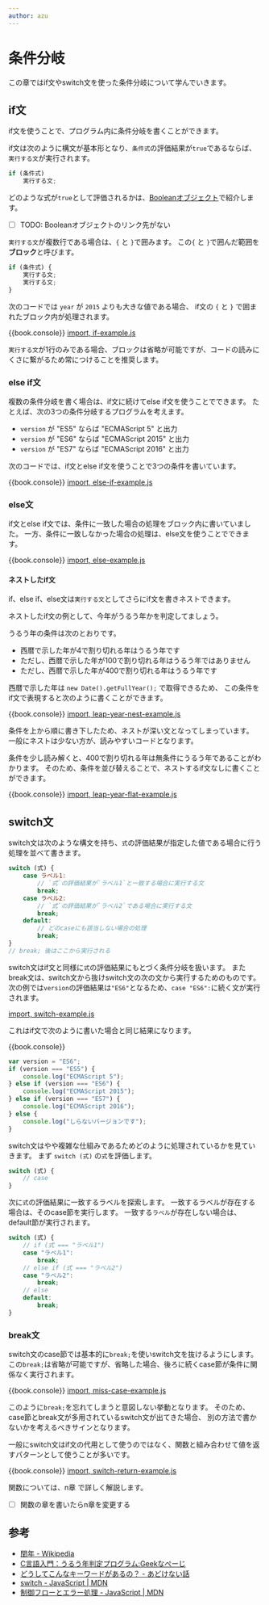 ```yaml
---
author: azu
---
```


# 条件分岐

この章ではif文やswitch文を使った条件分岐について学んでいきます。

## if文

if文を使うことで、プログラム内に条件分岐を書くことができます。

if文は次のように構文が基本形となり、`条件式`の評価結果が`true`であるならば、
`実行する文`が実行されます。

```js
if (条件式)
    実行する文;
```

どのような式が`true`として評価されるかは、[Booleanオブジェクト][]で紹介します。

- [ ] TODO: Booleanオブジェクトのリンク先がない

`実行する文`が複数行である場合は、`{` と `}`で囲みます。
この`{` と `}`で囲んだ範囲を**ブロック**と呼びます。

```js
if (条件式) {
    実行する文;
    実行する文;
}
```


次のコードでは `year` が `2015` よりも大きな値である場合、
if文の `{` と `}` で囲まれたブロック内が処理されます。

{{book.console}}
[import, if-example.js](src/if/if-example.js)

`実行する文`が1行のみである場合、ブロックは省略が可能ですが、コードの読みにくさに繋がるため常につけることを推奨します。

### else if文

複数の条件分岐を書く場合は、if文に続けてelse if文を使うことでできます。
たとえば、次の3つの条件分岐するプログラムを考えます。

- `version` が "ES5" ならば "ECMAScript 5" と出力
- `version` が "ES6" ならば "ECMAScript 2015" と出力
- `version` が "ES7" ならば "ECMAScript 2016" と出力

次のコードでは、if文とelse if文を使うことで3つの条件を書いています。

{{book.console}}
[import, else-if-example.js](src/if/else-if-example.js)

### else文

if文とelse if文では、条件に一致した場合の処理をブロック内に書いていました。
一方、条件に一致しなかった場合の処理は、else文を使うことでできます。

{{book.console}}
[import, else-example.js](src/if/else-example.js)

#### ネストしたif文

if、else if、else文は`実行する文`としてさらにif文を書きネストできます。

ネストしたif文の例として、今年がうるう年かを判定してましょう。

うるう年の条件は次のとおりです。

<!-- textlint-disable preset-ja-technical-writing/no-start-duplicated-conjunction -->

- 西暦で示した年が4で割り切れる年はうるう年です
- ただし、西暦で示した年が100で割り切れる年はうるう年ではありません
- ただし、西暦で示した年が400で割り切れる年はうるう年です

<!-- textlint-enable preset-ja-technical-writing/no-start-duplicated-conjunction -->

西暦で示した年は `new Date().getFullYear();` で取得できるため、
この条件をif文で表現すると次のように書くことができます。

{{book.console}}
[import, leap-year-nest-example.js](src/if/leap-year-nest-example.js)

条件を上から順に書き下したため、ネストが深い文となってしまっています。
一般にネストは少ない方が、読みやすいコードとなります。

条件を少し読み解くと、400で割り切れる年は無条件にうるう年であることがわかります。
そのため、条件を並び替えることで、ネストするif文なしに書くことができます。

{{book.console}}
[import, leap-year-flat-example.js](src/if/leap-year-flat-example.js)

## switch文

switch文は次のような構文を持ち、`式`の評価結果が指定した値である場合に行う処理を並べて書きます。

```js
switch (式) {
    case ラベル1:
        // `式`の評価結果が`ラベル1`と一致する場合に実行する文
        break;
    case ラベル2:
        // `式`の評価結果が`ラベル2`である場合に実行する文
        break;
    default:
        // どのcaseにも該当しない場合の処理
        break;
}
// break; 後はここから実行される
```

switch文はif文と同様に`式`の評価結果にもとづく条件分岐を扱います。
またbreak文は、switch文から抜けswitch文の次の文から実行するためのものです。
次の例では`version`の評価結果は`"ES6"`となるため、`case "ES6":`に続く文が実行されます。

[import, switch-example.js](./src/switch/switch-example.js)

これはif文で次のように書いた場合と同じ結果になります。

{{book.console}}
```js
var version = "ES6";
if (version === "ES5") {
    console.log("ECMAScript 5");
} else if (version === "ES6") {
    console.log("ECMAScript 2015");
} else if (version === "ES7") {
    console.log("ECMAScript 2016");
} else {
    console.log("しらないバージョンです");
}
```

switch文はやや複雑な仕組みであるためどのように処理されているかを見ていきます。
まず `switch (式)` の`式`を評価します。

```js
switch (式) {
    // case
}
```

次に`式`の評価結果に一致するラベルを探索します。
一致するラベルが存在する場合は、そのcase節を実行します。
一致する`ラベル`が存在しない場合は、default節が実行されます。

```js
switch (式) {
    // if (式 === "ラベル1")
    case "ラベル1":
        break;
    // else if (式 === "ラベル2")
    case "ラベル2":
        break;
    // else
    default:
        break;
}
```

### break文

switch文のcase節では基本的に`break;`を使いswitch文を抜けるようにします。
この`break;`は省略が可能ですが、省略した場合、後ろに続くcase節が条件に関係なく実行されます。

{{book.console}}
[import, miss-case-example.js](./src/switch/miss-case-example.js)

このように`break;`を忘れてしまうと意図しない挙動となります。
そのため、case節とbreak文が多用されているswitch文が出てきた場合、
別の方法で書かないかを考えるべきサインとなります。

一般にswitch文はif文の代用として使うのではなく、関数と組み合わせて値を返すパターンとして使うことが多いです。

{{book.console}}
[import, switch-return-example.js](./src/switch/switch-return-example.js)

関数については、n章 で詳しく解説します。

- [ ] 関数の章を書いたらn章を変更する

## 参考

- [閏年 - Wikipedia](https://ja.wikipedia.org/wiki/%E9%96%8F%E5%B9%B4)
- [C言語入門：うるう年判定プログラム:Geekなぺーじ](http://www.geekpage.jp/programming/c/leap-year.php)
- [どうしてこんなキーワードがあるの？ - あどけない話](http://d.hatena.ne.jp/kazu-yamamoto/20080904/1220495854)
- [switch - JavaScript | MDN](https://developer.mozilla.org/ja/docs/Web/JavaScript/Reference/Statements/switch)
- [制御フローとエラー処理 - JavaScript | MDN](https://developer.mozilla.org/ja/docs/Web/JavaScript/Guide/Control_flow_and_error_handling)

[Booleanオブジェクト]: ../Boolean/README.md "TODO: リンクが未完成"
